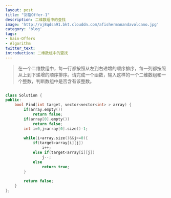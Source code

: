 ```yaml
---
layout: post
title: "剑指Offer-1"
description: 二维数组中的查找
image: 'http://oj8qdsa91.bkt.clouddn.com/afishermanandavolcano.jpg'
category: 'blog'
tags:
- Gain-Offers
- Algorithm
twitter_text: 
introduction: 二维数组中的查找
---
```



> 在一个二维数组中，每一行都按照从左到右递增的顺序排序，每一列都按照从上到下递增的顺序排序。请完成一个函数，输入这样的一个二维数组和一个整数，判断数组中是否含有该整数。


```cpp

class Solution {
public:
    bool Find(int target, vector<vector<int> > array) {
        if(array.empty())
            return false;
        if(array[0].empty())
            return false;
        int i=0,j=array[0].size()-1;
         
        while(i<array.size()&&j>=0){
            if(target>array[i][j])
                i++;
            else if(target<array[i][j])
                j--;
            else
                return true;
        }
         
        return false;
    }
};

```